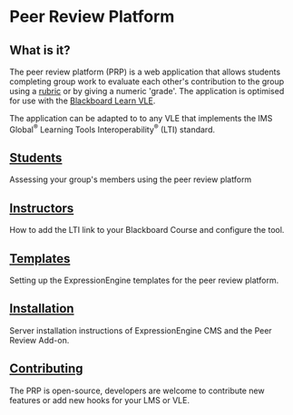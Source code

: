 # Peer Review Platform

## What is it?

The peer review platform (PRP) is a web application that allows students completing group work to evaluate each other's contribution to the group using a [rubric](https://en.wikipedia.org/wiki/Rubric_(academic)) or by giving a numeric 'grade'. The application is optimised for use with the [Blackboard Learn VLE](http://anz.blackboard.com/sites/international/globalmaster/).

The application can be adapted to to any VLE that implements the IMS Global<sup>&reg;</sup> Learning Tools Interoperability<sup>&reg;</sup> (LTI) standard.  

## [Students](guides/Students)
Assessing your group's members using the peer review platform

## [Instructors](guides/Instructors)
How to add the LTI link to your Blackboard Course and configure the tool.

## [Templates](guides/Templates)
Setting up the ExpressionEngine templates for the peer review platform.

## [Installation](guides/Installation)
Server installation instructions of ExpressionEngine CMS and the Peer Review Add-on.

## [Contributing](guides/Contributing)
The PRP is open-source, developers are welcome to contribute new features or add new hooks for your
LMS or VLE.  

